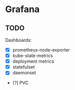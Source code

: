 # Grafana

## TODO

Dashboards:

- [x] prometheus-node-exporter
- [x] kube-state-metrics
- [x] deployment metrics
- [x] statefulset
- [x] daemonset
- [?] PVC
